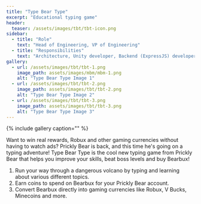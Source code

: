 ```yaml
---
title: "Type Bear Type"
excerpt: "Educational typing game"
header:
  teaser: /assets/images/tbt/tbt-icon.png
sidebar:
  - title: "Role"
    text: "Head of Engineering, VP of Engineering"
  - title: "Responsibilities"
    text: "Architecture, Unity developer, Backend (ExpressJS) developer"
gallery:
  - url: /assets/images/tbt/tbt-1.png
    image_path: assets/images/mbm/mbm-1.png
    alt: "Type Bear Type Image 1"
  - url: /assets/images/tbt/tbt-2.png
    image_path: assets/images/tbt/tbt-2.png
    alt: "Type Bear Type Image 2"
  - url: /assets/images/tbt/tbt-3.png
    image_path: assets/images/tbt/tbt-3.png
    alt: "Type Bear Type Image 3"
---
```


{% include gallery caption="" %}

Want to win real rewards, Robux and other gaming currencies without having to watch ads? 
Prickly Bear is back, and this time he's going on a typing adventure! Type Bear Type is the cool new typing game from Prickly Bear that helps you improve your skills, beat boss levels and buy Bearbux!

1. Run your way through a dangerous volcano by typing and learning about various different topics.
2. Earn coins to spend on Bearbux for your Prickly Bear account.
3. Convert Bearbux directly into gaming currencies like Robux, V Bucks, Minecoins and more.